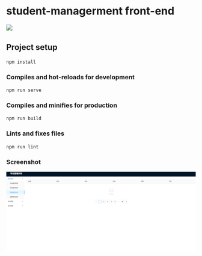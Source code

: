 # student-managerment front-end

![](https://img.shields.io/badge/Vue-3-green?logo=vue.js&style=flat)

## Project setup
```
npm install
```

### Compiles and hot-reloads for development
```
npm run serve
```

### Compiles and minifies for production
```
npm run build
```

### Lints and fixes files
```
npm run lint
```

### Screenshot

![](images/managerment.png)
